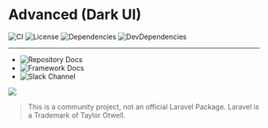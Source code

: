 # Advanced (Dark UI)

![CI](https://github.com/bayareawebpro/laravel-micro-spa-boilerplate/workflows/ci/badge.svg)
![License](https://img.shields.io/badge/License-MIT-brightgreen.svg)
![Dependencies](https://img.shields.io/badge/Dependencies-none-brightgreen.svg)
![DevDependencies](https://img.shields.io/badge/DevDependencies-latest-brightgreen.svg)

---

- ![Repository Docs](https://bayareawebpro.github.io/laravel-micro-spa-boilerplate)
- ![Framework Docs](https://bayareawebpro.github.io/laravel-micro.js/)
- ![Slack Channel](https://discord.gg/ScYhenF)

<img src="https://github.com/bayareawebpro/laravel-micro-spa-boilerplate/raw/master/docs/img/screens-home.png">


> This is a community project, not an official Laravel Package.  Laravel is a Trademark of Taylor Otwell.
